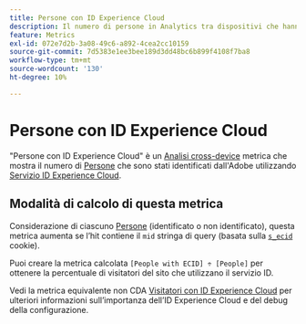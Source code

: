 ```yaml
---
title: Persone con ID Experience Cloud
description: Il numero di persone in Analytics tra dispositivi che hanno un ID Experience Cloud.
feature: Metrics
exl-id: 072e7d2b-3a08-49c6-a892-4cea2cc10159
source-git-commit: 7d5383e1ee3bee189d3dd48bc6b899f4108f7ba8
workflow-type: tm+mt
source-wordcount: '130'
ht-degree: 10%

---
```


# Persone con ID Experience Cloud

&quot;Persone con ID Experience Cloud&quot; è un [Analisi cross-device](../cda/overview.md) metrica che mostra il numero di [Persone](people.md) che sono stati identificati dall&#39;Adobe utilizzando [Servizio ID Experience Cloud](https://experienceleague.adobe.com/docs/id-service/using/home.html?lang=it).

## Modalità di calcolo di questa metrica

Considerazione di ciascuno [Persone](people.md) (identificato o non identificato), questa metrica aumenta se l’hit contiene il `mid` stringa di query (basata sulla [`s_ecid`](https://experienceleague.adobe.com/docs/core-services/interface/ec-cookies/cookies-analytics.html?lang=it) cookie).

Puoi creare la metrica calcolata `[People with ECID] ÷ [People]` per ottenere la percentuale di visitatori del sito che utilizzano il servizio ID.

Vedi la metrica equivalente non CDA [Visitatori con ID Experience Cloud](visitors-with-ecid.md) per ulteriori informazioni sull’importanza dell’ID Experience Cloud e del debug della configurazione.
